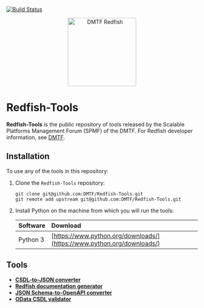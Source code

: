 [![Build Status](https://travis-ci.com/DMTF/Redfish-Tools.svg?branch=master)](https://travis-ci.com/github/DMTF/Redfish-Tools)
<p align="center">
  <img src="http://redfish.dmtf.org/sites/all/themes/dmtf2015/images/dmtf-redfish-logo.png" alt="DMTF Redfish" width=180>
</p>

# Redfish-Tools

**Redfish-Tools** is the public repository of tools released by the Scalable Platforms Management Forum (SPMF) of the DMTF. For Redfish developer information, see [DMTF](https://redfish.dmtf.org/ "https://redfish.dmtf.org/").

## Installation

To use any of the tools in this repository:

1. Clone the `Redfish-Tools` repository:

    ```
    git clone git@github.com:DMTF/Redfish-Tools.git
    git remote add upstream git@github.com:DMTF/Redfish-Tools.git
    ```

1. Install Python on the machine from which you will run the tools:

    | Software | Download                             |
    | :------- | :----------------------------------- |
    | Python 3 | [https://www.python.org/downloads/](https://www.python.org/downloads/) |

## Tools

 * [**CSDL-to-JSON converter**](https://github.com/DMTF/Redfish-Tools/blob/master/csdl-to-json-convertor/README.md "https://github.com/DMTF/Redfish-Tools/blob/master/csdl-to-json-convertor/README.md")
 * [**Redfish documentation generator**](https://github.com/DMTF/Redfish-Tools/blob/master/doc-generator/README.md "https://github.com/DMTF/Redfish-Tools/blob/master/doc-generator/README.md")
 * [**JSON Schema-to-OpenAPI converter**](https://github.com/DMTF/Redfish-Tools/blob/master/json-to-openapi-converter/README.md "https://github.com/DMTF/Redfish-Tools/blob/master/doc-generator/README.md")
 * [**OData CSDL validator**](https://github.com/DMTF/Redfish-Tools/blob/master/odata-csdl-validator/README.md "https://github.com/DMTF/Redfish-Tools/blob/master/doc-generator/README.md")
